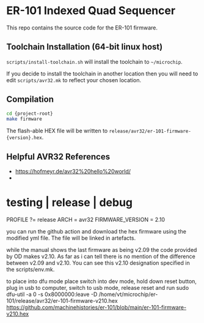 # ER-101 Indexed Quad Sequencer

This repo contains the source code for the ER-101 firmware.

## Toolchain Installation (64-bit linux host)

`scripts/install-toolchain.sh` will install the toolchain to `~/microchip`. 

If you decide to install the toolchain in another location then you will need to edit `scripts/avr32.mk` to reflect your chosen location.

## Compilation

```bash
cd {project-root}
make firmware
```

The flash-able HEX file will be written to `release/avr32/er-101-firmware-{version}.hex`.

## Helpful AVR32 References

* https://hofmeyr.de/avr32%20hello%20world/
* 

# testing | release | debug
PROFILE ?= release
ARCH = avr32
FIRMWARE_VERSION = 2.10

you can run the github action and download the hex firmware using the modified yml file. The file will be linked in artefacts. 

while the manual shows the last firmware as being v2.09 the code  provided by OD makes v2.10. As far as i can tell there is no mention of the difference between v2.09 and v2.10. You can see this v2.10 designation specified in the scripts/env.mk. 


to place into dfu mode place switch into dev mode, hold down reset button, plug in usb to computer, switch to usb mode, release reset and run 
sudo dfu-util -a 0 -s 0x8000000:leave -D /home/vt/microchip/er-101/release/avr32/er-101-firmware-v210.hex https://github.com/machinehistories/er-101/blob/main/er-101-firmware-v210.hex
